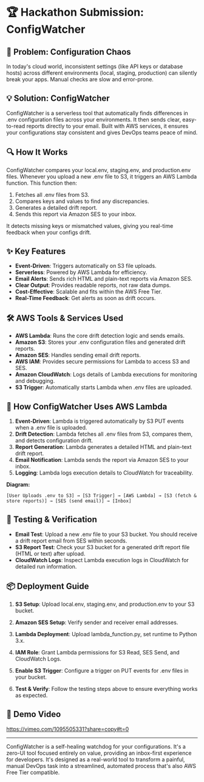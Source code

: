 # 🏆 Hackathon Submission: ConfigWatcher

## 🚀 Problem: Configuration Chaos
In today's cloud world, inconsistent settings (like API keys or database hosts) across different environments (local, staging, production) can silently break your apps. Manual checks are slow and error-prone.

## 💡 Solution: ConfigWatcher
ConfigWatcher is a serverless tool that automatically finds differences in .env configuration files across your environments. It then sends clear, easy-to-read reports directly to your email. Built with AWS services, it ensures your configurations stay consistent and gives DevOps teams peace of mind.

## 🔍 How It Works
ConfigWatcher compares your local.env, staging.env, and production.env files. Whenever you upload a new .env file to S3, it triggers an AWS Lambda function. This function then:

1. Fetches all .env files from S3.
2. Compares keys and values to find any discrepancies.
3. Generates a detailed drift report.
4. Sends this report via Amazon SES to your inbox.

It detects missing keys or mismatched values, giving you real-time feedback when your configs drift.

## ✨ Key Features
- **Event-Driven**: Triggers automatically on S3 file uploads.
- **Serverless**: Powered by AWS Lambda for efficiency.
- **Email Alerts**: Sends rich HTML and plain-text reports via Amazon SES.
- **Clear Output**: Provides readable reports, not raw data dumps.
- **Cost-Effective**: Scalable and fits within the AWS Free Tier.
- **Real-Time Feedback**: Get alerts as soon as drift occurs.

## 🛠️ AWS Tools & Services Used
- **AWS Lambda**: Runs the core drift detection logic and sends emails.
- **Amazon S3**: Stores your .env configuration files and generated drift reports.
- **Amazon SES**: Handles sending email drift reports.
- **AWS IAM**: Provides secure permissions for Lambda to access S3 and SES.
- **Amazon CloudWatch**: Logs details of Lambda executions for monitoring and debugging.
- **S3 Trigger**: Automatically starts Lambda when .env files are uploaded.

## 🧩 How ConfigWatcher Uses AWS Lambda
1. **Event-Driven**: Lambda is triggered automatically by S3 PUT events when a .env file is uploaded.
2. **Drift Detection**: Lambda fetches all .env files from S3, compares them, and detects configuration drift.
3. **Report Generation**: Lambda generates a detailed HTML and plain-text drift report.
4. **Email Notification**: Lambda sends the report via Amazon SES to your inbox.
5. **Logging**: Lambda logs execution details to CloudWatch for traceability.

**Diagram:**
```
[User Uploads .env to S3] → [S3 Trigger] → [AWS Lambda] → [S3 (fetch & store reports)] → [SES (send email)] → [Inbox]
```

## 🧪 Testing & Verification
- **Email Test**: Upload a new .env file to your S3 bucket. You should receive a drift report email from SES within seconds.
- **S3 Report Test**: Check your S3 bucket for a generated drift report file (HTML or text) after upload.
- **CloudWatch Logs**: Inspect Lambda execution logs in CloudWatch for detailed run information.

## 📦 Deployment Guide
1. **S3 Setup**: Upload local.env, staging.env, and production.env to your S3 bucket.
2. **Amazon SES Setup**: Verify sender and receiver email addresses.
3. **Lambda Deployment**: Upload lambda_function.py, set runtime to Python 3.x.
4. **IAM Role**: Grant Lambda permissions for S3 Read, SES Send, and CloudWatch Logs.
5. **Enable S3 Trigger**: Configure a trigger on PUT events for .env files in your bucket.

6. **Test & Verify**: Follow the testing steps above to ensure everything works as expected.

## 🎥 Demo Video
https://vimeo.com/1095505331?share=copy#t=0

---
ConfigWatcher is a self-healing watchdog for your configurations. It's a zero-UI tool focused entirely on value, providing an inbox-first experience for developers. It's designed as a real-world tool to transform a painful, manual DevOps task into a streamlined, automated process that's also AWS Free Tier compatible.
